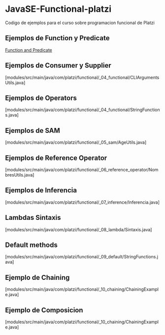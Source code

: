 # JavaSE-Functional-platzi
Codigo de ejemplos para el curso sobre programacion funcional de Platzi

## Ejemplos de Function y Predicate

[Function and Predicate](https://github.com/Carlo10K/java-functional-examples/blob/7c4950f0e1b1d49091b2344e7b2bcfeb96c5b203/modules/src/main/java/com/platzi/functional/_04_functional/ExampleFunction.java)

## Ejemplos de Consumer y Supplier

[modules/src/main/java/com/platzi/functional/_04_functional/CLIArgumentsUtils.java]

## Ejemplos de Operators

[modules/src/main/java/com/platzi/functional/_04_functional/StringFunctions.java]


## Ejemplos de SAM

[modules/src/main/java/com/platzi/functional/_05_sam/AgeUtils.java]

## Ejemplos de Reference Operator

[modules/src/main/java/com/platzi/functional/_06_reference_operator/NombresUtils.java]

## Ejemplos de Inferencia

[modules/src/main/java/com/platzi/functional/_07_inference/Inferencia.java]

## Lambdas Sintaxis

[modules/src/main/java/com/platzi/functional/_08_lambda/Sintaxis.java]

## Default methods

[modules/src/main/java/com/platzi/functional/_09_default/StringFunctions.java]

## Ejemplo de Chaining

[modules/src/main/java/com/platzi/functional/_10_chaining/ChainingExample.java]

## Ejemplo de Composicion

[modules/src/main/java/com/platzi/functional/_10_chaining/ChainingExample.java]


